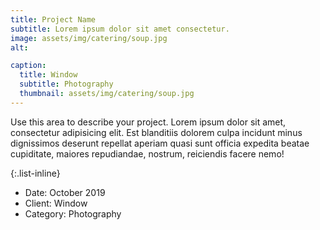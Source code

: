 ```yaml
---
title: Project Name
subtitle: Lorem ipsum dolor sit amet consectetur.
image: assets/img/catering/soup.jpg
alt: 

caption:
  title: Window
  subtitle: Photography
  thumbnail: assets/img/catering/soup.jpg
---
```

Use this area to describe your project. Lorem ipsum dolor sit amet, consectetur adipisicing elit. Est blanditiis dolorem culpa incidunt minus dignissimos deserunt repellat aperiam quasi sunt officia expedita beatae cupiditate, maiores repudiandae, nostrum, reiciendis facere nemo!

{:.list-inline}
- Date: October 2019
- Client: Window
- Category: Photography

